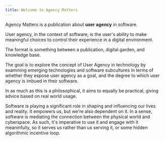 ```yaml
---
title: Welcome to Agency Matters
---
```


Agency Matters is a publication about **user agency** in software.

User agency, in the context of software, is the user's ability to make meaningful choices to control their experience in a digital environment.

The format is something between a publication, digital garden, and knowledge base.

The goal is to explore the concept of User Agency in technology by examining emerging technologies and software subcultures in terms of whether they espose user agency as a goal, and the degree to which user agency is imbued in their software.

In as much as this is a philosophical, it aims to equally be practical, giving advice based on real world usage.

Software is playing a significant role in shaping and influencing our lives and reality. It empowers us, but we're also dependent on it. In a sense, software is mediating the connection between the physical world and cyberspace. As such, it's imperative to use it and engage with it meaninfully, so it serves us rather than us serving it, or some hidden algorithmic incentive loop.

